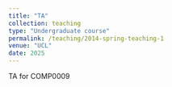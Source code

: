 ```yaml
---
title: "TA"
collection: teaching
type: "Undergraduate course"
permalink: /teaching/2014-spring-teaching-1
venue: "UCL"
date: 2025
---
```


TA for COMP0009

